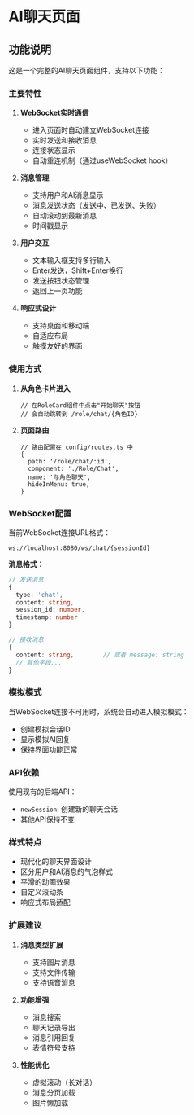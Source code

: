 # AI聊天页面

## 功能说明

这是一个完整的AI聊天页面组件，支持以下功能：

### 主要特性

1. **WebSocket实时通信**
   - 进入页面时自动建立WebSocket连接
   - 实时发送和接收消息
   - 连接状态显示
   - 自动重连机制（通过useWebSocket hook）

2. **消息管理**
   - 支持用户和AI消息显示
   - 消息发送状态（发送中、已发送、失败）
   - 自动滚动到最新消息
   - 时间戳显示

3. **用户交互**
   - 文本输入框支持多行输入
   - Enter发送，Shift+Enter换行
   - 发送按钮状态管理
   - 返回上一页功能

4. **响应式设计**
   - 支持桌面和移动端
   - 自适应布局
   - 触摸友好的界面

### 使用方式

1. **从角色卡片进入**
   ```tsx
   // 在RoleCard组件中点击"开始聊天"按钮
   // 会自动跳转到 /role/chat/{角色ID}
   ```

2. **页面路由**
   ```tsx
   // 路由配置在 config/routes.ts 中
   { 
     path: '/role/chat/:id', 
     component: './Role/Chat', 
     name: '与角色聊天',
     hideInMenu: true,
   }
   ```

### WebSocket配置

当前WebSocket连接URL格式：
```
ws://localhost:8080/ws/chat/{sessionId}
```

**消息格式：**
```typescript
// 发送消息
{
  type: 'chat',
  content: string,
  session_id: number,
  timestamp: number
}

// 接收消息
{
  content: string,        // 或者 message: string
  // 其他字段...
}
```

### 模拟模式

当WebSocket连接不可用时，系统会自动进入模拟模式：
- 创建模拟会话ID
- 显示模拟AI回复
- 保持界面功能正常

### API依赖

使用现有的后端API：
- `newSession`: 创建新的聊天会话
- 其他API保持不变

### 样式特点

- 现代化的聊天界面设计
- 区分用户和AI消息的气泡样式
- 平滑的动画效果
- 自定义滚动条
- 响应式布局适配

### 扩展建议

1. **消息类型扩展**
   - 支持图片消息
   - 支持文件传输
   - 支持语音消息

2. **功能增强**
   - 消息搜索
   - 聊天记录导出
   - 消息引用回复
   - 表情符号支持

3. **性能优化**
   - 虚拟滚动（长对话）
   - 消息分页加载
   - 图片懒加载
